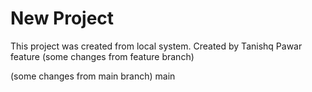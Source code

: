 # New Project

This project was created from local system.
Created by Tanishq Pawar
feature
(some changes from feature branch)

(some changes from main branch)
main
